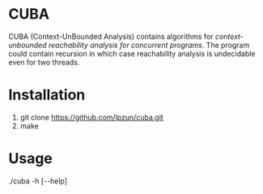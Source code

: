# CUBA

CUBA (Context-UnBounded Analysis) contains algorithms for 
_context-unbounded reachability analysis for concurrent programs_. 
The program could contain recursion in which case reachability 
analysis is undecidable even for two threads. 

# Installation
1. git clone https://github.com/lpzun/cuba.git
2. make

# Usage
./cuba -h [--help]


  